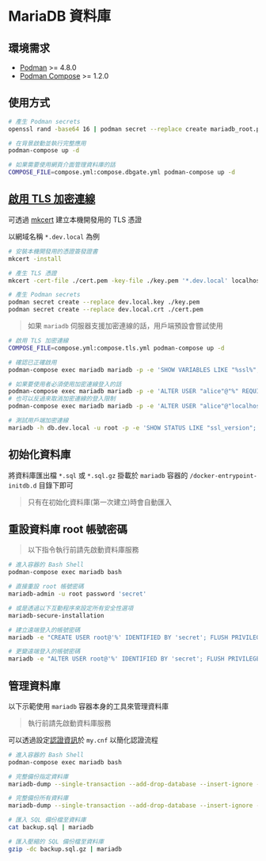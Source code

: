 # MariaDB 資料庫

## 環境需求

- [Podman](https://podman.io/) >= 4.8.0
- [Podman Compose](https://github.com/containers/podman-compose) >= 1.2.0

## 使用方式

```sh
# 產生 Podman secrets
openssl rand -base64 16 | podman secret --replace create mariadb_root.pwd -

# 在背景啟動並執行完整應用
podman-compose up -d

# 如果需要使用網頁介面管理資料庫的話
COMPOSE_FILE=compose.yml:compose.dbgate.yml podman-compose up -d
```

## [啟用 TLS 加密連線](https://mariadb.com/kb/en/securing-connections-for-client-and-server/)

可透過 [mkcert](https://github.com/FiloSottile/mkcert) 建立本機開發用的 TLS 憑證

以網域名稱 `*.dev.local` 為例

```sh
# 安裝本機開發用的憑證簽發證書
mkcert -install

# 產生 TLS 憑證
mkcert -cert-file ./cert.pem -key-file ./key.pem '*.dev.local' localhost

# 產生 Podman secrets
podman secret create --replace dev.local.key ./key.pem
podman secret create --replace dev.local.crt ./cert.pem
```

> 如果 `mariadb` 伺服器支援加密連線的話，用戶端預設會嘗試使用

```sh
# 啟用 TLS 加密連線
COMPOSE_FILE=compose.yml:compose.tls.yml podman-compose up -d

# 確認已正確啟用
podman-compose exec mariadb mariadb -p -e 'SHOW VARIABLES LIKE "%ssl%";'

# 如果要使用者必須使用加密連線登入的話
podman-compose exec mariadb mariadb -p -e 'ALTER USER "alice"@"%" REQUIRE SSL;'
# 也可以反過來取消加密連線的登入限制
podman-compose exec mariadb mariadb -p -e 'ALTER USER "alice"@"localhost" REQUIRE NONE;'

# 測試用戶端加密連線
mariadb -h db.dev.local -u root -p -e 'SHOW STATUS LIKE "ssl_version";'
```

## 初始化資料庫

將資料庫匯出檔 `*.sql` 或 `*.sql.gz` 掛載於 `mariadb` 容器的 `/docker-entrypoint-initdb.d` 目錄下即可

> 只有在初始化資料庫(第一次建立)時會自動匯入

## 重設資料庫 root 帳號密碼

> 以下指令執行前請先啟動資料庫服務

```sh
# 進入容器的 Bash Shell
podman-compose exec mariadb bash

# 直接重設 root 帳號密碼
mariadb-admin -u root password 'secret'

# 或是透過以下互動程序來設定所有安全性選項
mariadb-secure-installation

# 建立遠端登入的帳號密碼
mariadb -e "CREATE USER root@'%' IDENTIFIED BY 'secret'; FLUSH PRIVILEGES;"

# 更變遠端登入的帳號密碼
mariadb -e "ALTER USER root@'%' IDENTIFIED BY 'secret'; FLUSH PRIVILEGES;"
```

## 管理資料庫

以下示範使用 `mariadb` 容器本身的工具來管理資料庫

> 執行前請先啟動資料庫服務

可以透過設定[認證資訊](https://dev.mysql.com/doc/refman/8.0/en/password-security-user.html)於 `my.cnf` 以簡化認證流程

```sh
# 進入容器的 Bash Shell
podman-compose exec mariadb bash

# 完整備份指定資料庫
mariadb-dump --single-transaction --add-drop-database --insert-ignore --databases sample | gzip > backup.sql.gz

# 完整備份所有資料庫
mariadb-dump --single-transaction --add-drop-database --insert-ignore --all-databases | gzip > backup.sql.gz

# 匯入 SQL 備份檔至資料庫
cat backup.sql | mariadb

# 匯入壓縮的 SQL 備份檔至資料庫
gzip -dc backup.sql.gz | mariadb
```
